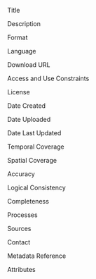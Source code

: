 Title



Description



Format



Language



Download URL



Access and Use Constraints



License



Date Created



Date Uploaded



Date Last Updated



Temporal Coverage



Spatial Coverage



Accuracy



Logical Consistency



Completeness



Processes



Sources



Contact



Metadata Reference



Attributes




